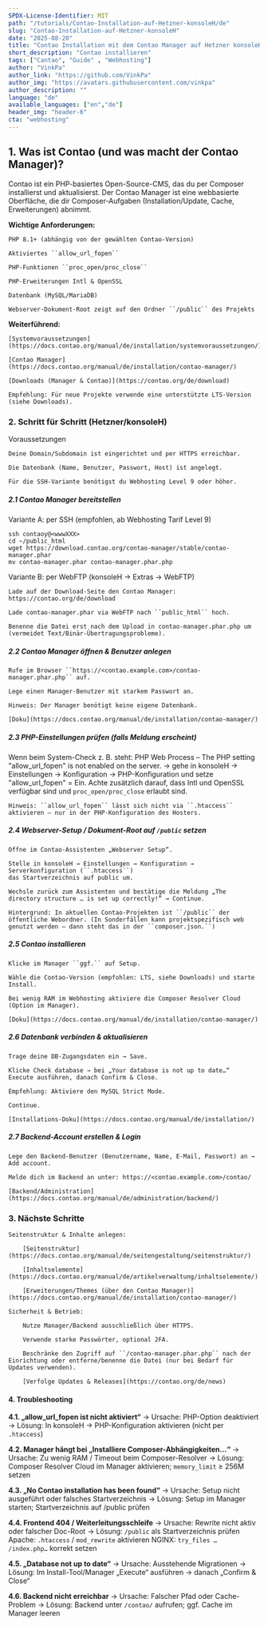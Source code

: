 ```yaml
---
SPDX-License-Identifier: MIT
path: "/tutorials/Contao-Installation-auf-Hetzner-konsoleH/de"
slug: "Contao-Installation-auf-Hetzner-konsoleH"
date: "2025-08-20"
title: "Contao Installation mit dem Contao Manager auf Hetzner konsoleH"
short_description: "Contao installieren"
tags: ["Cantao", "Guide" , "Webhosting"]
author: "VinkPa"
author_link: "https://github.com/VinkPa"
author_img: "https://avatars.githubusercontent.com/vinkpa"
author_description: ""
language: "de"
available_languages: ["en","de"]
header_img: "header-6"
cta: "webhosting"
---
```


## 1. Was ist Contao (und was macht der Contao Manager)?

Contao ist ein PHP-basiertes Open-Source-CMS, das du per Composer installierst und aktualisierst.
Der Contao Manager ist eine webbasierte Oberfläche, die dir Composer-Aufgaben (Installation/Update, Cache, Erweiterungen) abnimmt.

**Wichtige Anforderungen:**

    PHP 8.1+ (abhängig von der gewählten Contao-Version)

    Aktiviertes ``allow_url_fopen``

    PHP-Funktionen ``proc_open/proc_close``

    PHP-Erweiterungen Intl & OpenSSL

    Datenbank (MySQL/MariaDB)

    Webserver-Dokument-Root zeigt auf den Ordner ``/public`` des Projekts

**Weiterführend:**

    [Systemvoraussetzungen](https://docs.contao.org/manual/de/installation/systemvoraussetzungen/)

    [Contao Manager](https://docs.contao.org/manual/de/installation/contao-manager/)

    [Downloads (Manager & Contao)](https://contao.org/de/download)

    Empfehlung: Für neue Projekte verwende eine unterstützte LTS-Version (siehe Downloads).

### 2. Schritt für Schritt (Hetzner/konsoleH)
Voraussetzungen

    Deine Domain/Subdomain ist eingerichtet und per HTTPS erreichbar.

    Die Datenbank (Name, Benutzer, Passwort, Host) ist angelegt.

    Für die SSH-Variante benötigst du Webhosting Level 9 oder höher.

##### 2.1 Contao Manager bereitstellen

Variante A: per SSH (empfohlen, ab Webhosting Tarif Level 9)
```
ssh contaoy@<wwwXXX>
cd ~/public_html
wget https://download.contao.org/contao-manager/stable/contao-manager.phar
mv contao-manager.phar contao-manager.phar.php
```
Variante B: per WebFTP (konsoleH → Extras → WebFTP)

    Lade auf der Download-Seite den Contao Manager: https://contao.org/de/download

    Lade contao-manager.phar via WebFTP nach ``public_html`` hoch.

    Benenne die Datei erst nach dem Upload in contao-manager.phar.php um (vermeidet Text/Binär-Übertragungsprobleme).

##### 2.2 Contao Manager öffnen & Benutzer anlegen

    Rufe im Browser ``https://<contao.example.com>/contao-manager.phar.php`` auf.

    Lege einen Manager-Benutzer mit starkem Passwort an.

    Hinweis: Der Manager benötigt keine eigene Datenbank.

    [Doku](https://docs.contao.org/manual/de/installation/contao-manager/)

##### 2.3 PHP-Einstellungen prüfen (falls Meldung erscheint)

Wenn beim System-Check z. B. steht:
PHP Web Process – The PHP setting "allow_url_fopen" is not enabled on the server.
→ gehe in konsoleH → Einstellungen → Konfiguration → PHP-Konfiguration und setze
"allow_url_fopen" = Ein. Achte zusätzlich darauf, dass Intl und OpenSSL verfügbar sind und ``proc_open/proc_close`` erlaubt sind.

    Hinweis: ``allow_url_fopen`` lässt sich nicht via ``.htaccess`` aktivieren – nur in der PHP-Konfiguration des Hosters.

##### 2.4 Webserver-Setup / Dokument-Root auf ``/public`` setzen

    Öffne im Contao-Assistenten „Webserver Setup“.

    Stelle in konsoleH → Einstellungen → Konfiguration → Serverkonfiguration (``.htaccess``)
    das Startverzeichnis auf public um.

    Wechsle zurück zum Assistenten und bestätige die Meldung „The directory structure … is set up correctly!“ → Continue.

    Hintergrund: In aktuellen Contao-Projekten ist ``/public`` der öffentliche Webordner. (In Sonderfällen kann projektspezifisch web genutzt werden – dann steht das in der ``composer.json.``)

##### 2.5 Contao installieren

    Klicke im Manager ``ggf.`` auf Setup.

    Wähle die Contao-Version (empfohlen: LTS, siehe Downloads) und starte Install.

    Bei wenig RAM im Webhosting aktiviere die Composer Resolver Cloud (Option im Manager).

    [Doku](https://docs.contao.org/manual/de/installation/contao-manager/)

##### 2.6 Datenbank verbinden & aktualisieren

    Trage deine DB-Zugangsdaten ein → Save.

    Klicke Check database → bei „Your database is not up to date…“
    Execute ausführen, danach Confirm & Close.

    Empfehlung: Aktiviere den MySQL Strict Mode.

    Continue.

    [Installations-Doku](https://docs.contao.org/manual/de/installation/)

##### 2.7 Backend-Account erstellen & Login

    Lege den Backend-Benutzer (Benutzername, Name, E-Mail, Passwort) an → Add account.

    Melde dich im Backend an unter: https://<contao.example.com>/contao/

    [Backend/Administration](https://docs.contao.org/manual/de/administration/backend/)

### 3. Nächste Schritte

    Seitenstruktur & Inhalte anlegen:

        [Seitenstruktur](https://docs.contao.org/manual/de/seitengestaltung/seitenstruktur/)

        [Inhaltselemente](https://docs.contao.org/manual/de/artikelverwaltung/inhaltselemente/)

    	[Erweiterungen/Themes (über den Contao Manager)](https://docs.contao.org/manual/de/installation/contao-manager/)

    Sicherheit & Betrieb:

        Nutze Manager/Backend ausschließlich über HTTPS.

        Verwende starke Passwörter, optional 2FA.

        Beschränke den Zugriff auf ``/contao-manager.phar.php`` nach der Einrichtung oder entferne/benenne die Datei (nur bei Bedarf für Updates verwenden).

        [Verfolge Updates & Releases](https://contao.org/de/news)

#### 4. Troubleshooting

**4.1. „allow_url_fopen ist nicht aktiviert“**
→ Ursache: PHP-Option deaktiviert
→ Lösung: In konsoleH → PHP-Konfiguration aktivieren (nicht per ``.htaccess``)

**4.2. Manager hängt bei „Installiere Composer-Abhängigkeiten…“**
→ Ursache: Zu wenig RAM / Timeout beim Composer-Resolver
→ Lösung: Composer Resolver Cloud im Manager aktivieren; ``memory_limit`` ≥ 256M setzen

**4.3. „No Contao installation has been found“**
→ Ursache: Setup nicht ausgeführt oder falsches Startverzeichnis
→ Lösung: Setup im Manager starten; Startverzeichnis auf /public prüfen

**4.4. Frontend 404 / Weiterleitungsschleife**
→ Ursache: Rewrite nicht aktiv oder falscher Doc-Root
→ Lösung:   ``/public`` als Startverzeichnis prüfen
            Apache: ``.htaccess`` / ``mod_rewrite`` aktivieren
            NGINX: ``try_files … /index.php…`` korrekt setzen

**4.5. „Database not up to date“**
→ Ursache: Ausstehende Migrationen
→ Lösung: Im Install-Tool/Manager „Execute“ ausführen → danach „Confirm & Close“

**4.6. Backend nicht erreichbar**
→ Ursache: Falscher Pfad oder Cache-Problem
→ Lösung: Backend unter ``/contao/`` aufrufen; ggf. Cache im Manager leeren